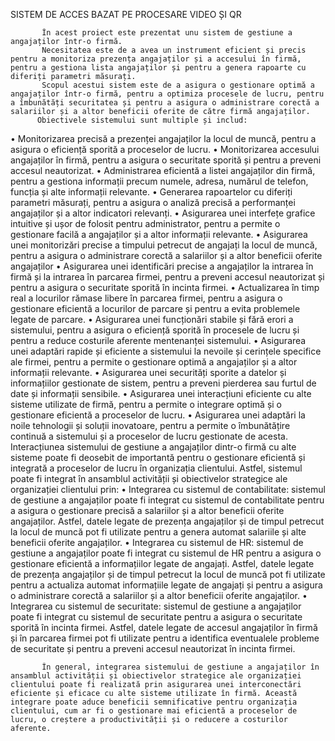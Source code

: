 
SISTEM DE ACCES BAZAT PE PROCESARE VIDEO ȘI QR
           
           
           În acest proiect este prezentat unu sistem de gestiune a angajaților într-o firmă. 
           Necesitatea este de a avea un instrument eficient și precis pentru a monitoriza prezența angajaților și a accesului în firmă, pentru a gestiona lista angajaților și pentru a genera rapoarte cu diferiți parametri măsurați. 
           Scopul acestui sistem este de a asigura o gestionare optimă a angajaților într-o firmă, pentru a optimiza procesele de lucru, pentru a îmbunătăți securitatea și pentru a asigura o administrare corectă a salariilor și a altor beneficii oferite de către firmă angajaților.
          Obiectivele sistemului sunt multiple și includ:
•	Monitorizarea precisă a prezenței angajaților la locul de muncă, pentru a asigura o eficiență sporită a proceselor de lucru.
•	Monitorizarea accesului angajaților în firmă, pentru a asigura o securitate sporită și pentru a preveni accesul neautorizat.
•	Administrarea eficientă a listei angajaților din firmă, pentru a gestiona informații precum numele, adresa, numărul de telefon, funcția și alte informații relevante.
•	Generarea rapoartelor cu diferiți parametri măsurați, pentru a asigura o analiză precisă a performanței angajaților și a altor indicatori relevanți.
•	Asigurarea unei interfețe grafice intuitive și ușor de folosit pentru administrator, pentru a permite o gestionare facilă a angajaților și a altor informații relevante.
•	Asigurarea unei monitorizări precise a timpului petrecut de angajați la locul de muncă, pentru a asigura o administrare corectă a salariilor și a altor beneficii oferite angajaților
•	Asigurarea unei identificări precise a angajaților la intrarea în firmă și la intrarea în parcarea firmei, pentru a preveni accesul neautorizat și pentru a asigura o securitate sporită în incinta firmei.
•	Actualizarea în timp real a locurilor rămase libere în parcarea firmei, pentru a asigura o gestionare eficientă a locurilor de parcare și pentru a evita problemele legate de parcare.
•	Asigurarea unei funcționări stabile și fără erori a sistemului, pentru a asigura o eficiență sporită în procesele de lucru și pentru a reduce costurile aferente mentenanței sistemului.
•	Asigurarea unei adaptări rapide și eficiente a sistemului la nevoile și cerințele specifice ale firmei, pentru a permite o gestionare optimă a angajaților și a altor informații relevante.
•	Asigurarea unei securități sporite a datelor și informațiilor gestionate de sistem, pentru a preveni pierderea sau furtul de date și informații sensibile.
•	Asigurarea unei interacțiuni eficiente cu alte sisteme utilizate de firmă, pentru a permite o integrare optimă și o gestionare eficientă a proceselor de lucru.
•	Asigurarea unei adaptări la noile tehnologii și soluții inovatoare, pentru a permite o îmbunătățire continuă a sistemului și a proceselor de lucru gestionate de acesta.
          Interacțiunea sistemului de gestiune a angajaților dintr-o firmă cu alte sisteme poate fi deosebit de importantă pentru o gestionare eficientă și integrată a proceselor de lucru în organizația clientului. Astfel, sistemul poate fi integrat în ansamblul activității și obiectivelor strategice ale organizației clientului prin:
•	Integrarea cu sistemul de contabilitate: sistemul de gestiune a angajaților poate fi integrat cu sistemul de contabilitate pentru a asigura o gestionare precisă a salariilor și a altor beneficii oferite angajaților. Astfel, datele legate de prezența angajaților și de timpul petrecut la locul de muncă pot fi utilizate pentru a genera automat salariile și alte beneficii oferite angajaților.
•	Integrarea cu sistemul de HR: sistemul de gestiune a angajaților poate fi integrat cu sistemul de HR pentru a asigura o gestionare eficientă a informațiilor legate de angajați. Astfel, datele legate de prezența angajaților și de timpul petrecut la locul de muncă pot fi utilizate pentru a actualiza automat informațiile legate de angajați și pentru a asigura o administrare corectă a salariilor și a altor beneficii oferite angajaților.
•	Integrarea cu sistemul de securitate: sistemul de gestiune a angajaților poate fi integrat cu sistemul de securitate pentru a asigura o securitate sporită în incinta firmei. Astfel, datele legate de accesul angajaților în firmă și în parcarea firmei pot fi utilizate pentru a identifica eventualele probleme de securitate și pentru a preveni accesul neautorizat în incinta firmei.

           În general, integrarea sistemului de gestiune a angajaților în ansamblul activității și obiectivelor strategice ale organizației clientului poate fi realizată prin asigurarea unei interconectări eficiente și eficace cu alte sisteme utilizate în firmă. Această integrare poate aduce beneficii semnificative pentru organizația clientului, cum ar fi o gestionare mai eficientă a proceselor de lucru, o creștere a productivității și o reducere a costurilor aferente.
       
